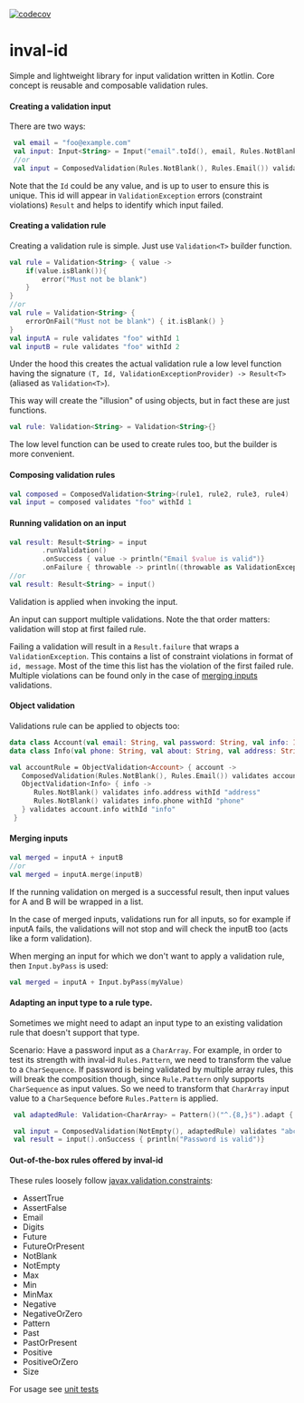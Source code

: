 [![codecov](https://codecov.io/gh/criske/inval-id/branch/main/graph/badge.svg?token=YFSEQZ2LQ2)](https://codecov.io/gh/criske/inval-id)
# inval-id

Simple and lightweight library for input validation written in Kotlin. Core concept is reusable and composable validation rules.

#### Creating a validation input
There are two ways:
```kotlin
 val email = "foo@example.com"
 val input: Input<String> = Input("email".toId(), email, Rules.NotBlank(), Rules.Email())
 //or
 val input = ComposedValidation(Rules.NotBlank(), Rules.Email()) validates email withId "email"
```
Note that the `Id` could be any value, and is up to user to ensure this is unique.
This id will appear in `ValidationException` errors (constraint violations) `Result` 
and helps to identify which input failed.

#### Creating a validation rule 
Creating a validation rule is simple. Just use `Validation<T>` builder function. 
```kotlin
val rule = Validation<String> { value ->
    if(value.isBlank()){
        error("Must not be blank")
    }
}
//or
val rule = Validation<String> {
    errorOnFail("Must not be blank") { it.isBlank() }
}
val inputA = rule validates "foo" withId 1
val inputB = rule validates "foo" withId 2
```
Under the hood this creates the actual validation rule a low level function having the signature `(T, Id, ValidationExceptionProvider) -> Result<T>`
(aliased as `Validation<T>`).

This way will create the "illusion" of using objects, but in fact these are just functions.

```kotlin
val rule: Validation<String> = Validation<String>{}
```

The low level function can be used to create rules too, but the builder is more convenient.

#### Composing validation rules

```kotlin
val composed = ComposedValidation<String>(rule1, rule2, rule3, rule4)
val input = composed validates "foo" withId 1
```

#### Running validation on an input
```kotlin
val result: Result<String> = input
        .runValidation()
        .onSuccess { value -> println("Email $value is valid")}
        .onFailure { throwable -> println((throwable as ValidationException).violations)}
//or
val result: Result<String> = input()
```
Validation is applied when invoking the input.

An input can support multiple validations. Note the that order matters: validation will stop at first failed rule. 

Failing a validation will result in a `Result.failure` that wraps a `ValidationException`. This contains a list of 
constraint violations in format of `id, message`. Most of the time this list has the violation of
the first failed rule. Multiple violations can be found only in the case of [merging inputs](#merging-inputs) validations.

#### Object validation
Validations rule can be applied to objects too:

```kotlin
data class Account(val email: String, val password: String, val info: Info)
data class Info(val phone: String, val about: String, val address: String)

val accountRule = ObjectValidation<Account> { account ->
   ComposedValidation(Rules.NotBlank(), Rules.Email()) validates account.email withId "email"
   ObjectValidation<Info> { info ->
      Rules.NotBlank() validates info.address withId "address"
      Rules.NotBlank() validates info.phone withId "phone"
   } validates account.info withId "info"
 }
```

#### Merging inputs
```kotlin
val merged = inputA + inputB
//or
val merged = inputA.merge(inputB)
```
If the running validation on merged is a successful result, then input values for A and B will be wrapped in a list.

In the case of merged inputs, validations run for all inputs, so for example if inputA fails, the validations will
not stop and will check the inputB too (acts like a form validation).

When merging an input for which we don't want to apply a validation rule, then `Input.byPass` is used:
```kotlin
val merged = inputA + Input.byPass(myValue)
```

#### Adapting an input type to a rule type.
Sometimes we might need to adapt an input type to an existing validation rule that doesn't support that type.

Scenario: Have a password input as a `CharArray`.
For example, in order to test its strength with inval-id `Rules.Pattern`, 
we need to transform the value to a `CharSequence`.
If password is being validated by multiple array rules, this will break the composition though,
since `Rule.Pattern` only supports `CharSequence` as input values. 
So we need to transform that `CharArray` input value to a `CharSequence` before `Rules.Pattern` is applied.

```kotlin
 val adaptedRule: Validation<CharArray> = Pattern()("^.{8,}$").adapt { CharBuffer.wrap(it) }

 val input = ComposedValidation(NotEmpty(), adaptedRule) validates "abcd1234".toCharArray() withId 1
 val result = input().onSuccess { println("Password is valid")}
```

#### Out-of-the-box rules offered by inval-id

These rules loosely follow [javax.validation.constraints](https://javaee.github.io/javaee-spec/javadocs/javax/validation/constraints/package-frame.html):

- AssertTrue
- AssertFalse
- Email
- Digits
- Future
- FutureOrPresent
- NotBlank
- NotEmpty
- Max
- Min
- MinMax
- Negative
- NegativeOrZero
- Pattern
- Past
- PastOrPresent
- Positive
- PositiveOrZero
- Size

For usage see [unit tests](https://github.com/criske/inval-id/blob/main/src/test/kotlin/pcf/crskdev/inval/id/RulesTest.kt)


